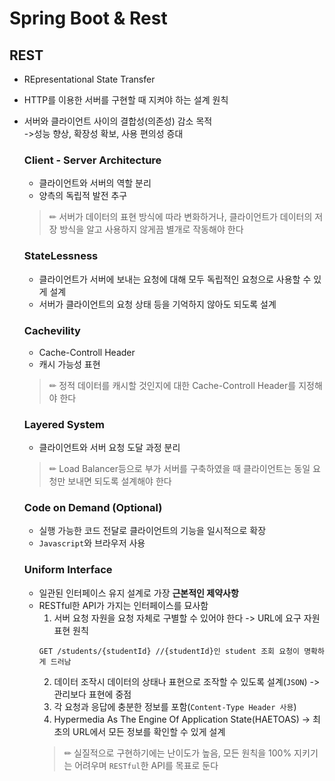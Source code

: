 # Spring Boot & Rest

## REST
- REpresentational State Transfer
- HTTP를 이용한 서버를 구현할 때 지켜야 하는 설계 원칙
- 서버와 클라이언트 사이의 결합성(의존성) 감소 목적  
  ->성능 향상, 확장성 확보, 사용 편의성 증대

  ### Client - Server Architecture
  - 클라이언트와 서버의 역할 분리
  - 양측의 독립적 발전 추구
  >✏ 서버가 데이터의 표현 방식에 따라 변화하거나, 클라이언트가 데이터의 저장 방식을 알고 사용하지 않게끔 별개로 작동해야 한다

  ### StateLessness
  - 클라이언트가 서버에 보내는 요청에 대해 모두 독립적인 요청으로 사용할 수 있게 설계
  - 서버가 클라이언트의 요청 상태 등을 기억하지 않아도 되도록 설계

  ### Cachevility
  - Cache-Controll Header
  - 캐시 가능성 표현
  >✏ 정적 데이터를 캐시할 것인지에 대한 Cache-Controll Header를 지정해야 한다

  ### Layered System
  - 클라이언트와 서버 요청 도달 과정 분리
  >✏ Load Balancer등으로 부가 서버를 구축하였을 때 클라이언트는 동일 요청만 보내면 되도록 설계해야 한다

  ### Code on Demand (Optional)
  - 실행 가능한 코드 전달로 클라이언트의 기능을 일시적으로 확장
  - `Javascript`와 브라우저 사용

  ### Uniform Interface
  - 일관된 인터페이스 유지 설계로 가장 **근본적인 제약사항**
  - RESTful한 API가 가지는 인터페이스를 묘사함  
    1. 서버 요청 자원을 요청 자체로 구별할 수 있어야 한다 -> URL에 요구 자원 표현 원칙  
    ```
    GET /students/{studentId} //{studentId}인 student 조회 요청이 명확하게 드러남
    ```
    2. 데이터 조작시 데이터의 상태나 표현으로 조작할 수 있도록 설계(`JSON`) -> 관리보다 표현에 중점  
    3. 각 요청과 응답에 충분한 정보를 포함(`Content-Type Header 사용`)
    4. Hypermedia As The Engine Of Application State(HAETOAS) -> 최초의 URL에서 모든 정보를 확인할 수 있게 설계  
    >✏ 실질적으로 구현하기에는 난이도가 높음, 모든 원칙을 100% 지키기는 어려우며 `RESTful`한 API를 목표로 둔다

